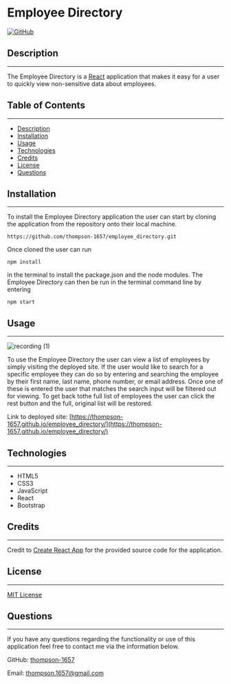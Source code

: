 # Employee Directory

[![GitHub](https://img.shields.io/github/license/thompson-1657/professional_readme_generator?color=%230288d1)](LICENSE)

## Description

---

The Employee Directory is a [React](https://reactjs.org/) application that makes it easy for a user to quickly view non-sensitive data about employees.

## Table of Contents

---

- [Description](#description)
- [Installation](#installation)
- [Usage](#usage)
- [Technologies](#technologies)
- [Credits](#credits)
- [License](#license)
- [Questions](#questions)

## Installation

---

To install the Employee Directory application the user can start by cloning the application from the repository onto their local machine.

```
https://github.com/thompson-1657/employee_directory.git
```

Once cloned the user can run

```
npm install
```

in the terminal to install the package.json and the node modules. The Employee Directory can then be run in the terminal command line by entering

```
npm start
```

## Usage

---

![recording (1)](https://user-images.githubusercontent.com/71091515/113084933-924b3b00-91a4-11eb-9e77-524c9fb390e4.gif)

To use the Employee Directory the user can view a list of employees by simply visiting the deployed site. If the user would like to search for a specific employee they can do so by entering and searching the employee by their first name, last name, phone number, or email address. Once one of these is entered the user that matches the search input will be filtered out for viewing. To get back tothe full list of employees the user can click the rest button and the full, original list will be restored.

Link to deployed site: [https://thompson-1657.github.io/employee_directory/](https://thompson-1657.github.io/employee_directory/)

## Technologies

---

- HTML5
- CSS3
- JavaScript
- React
- Bootstrap

## Credits

---

Credit to [Create React App](https://create-react-app.dev/) for the provided source code for the application.

## License

---

[MIT License](LICENSE)

## Questions

---

If you have any questions regarding the functionality or use of this application feel free to contact me via the information below.

GitHub: [thompson-1657](https://github.com/thompson-1657)

Email: thompson.1657@gmail.com
